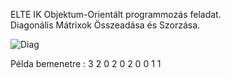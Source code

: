 ELTE IK Objektum-Orientált programmozás feladat.<br>
Diagonális Mátrixok Összeadása és Szorzása.

![Diag](https://github.com/Szeba98/DiagonalMatrix/assets/36386325/685a19e3-0c52-42c5-b8a7-e7d5022a65ec)

Példa bemenetre :
3
2
0
2
0
2
0 0
1 1
